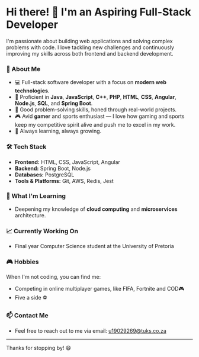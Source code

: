 # Hi there! 👋 I'm an Aspiring Full-Stack Developer

I'm passionate about building web applications and solving complex problems with code. I love tackling new challenges and continuously improving my skills across both frontend and backend development.

### 🌟 About Me
- 💻 Full-stack software developer with a focus on **modern web technologies**.
- 🔧 Proficient in **Java**, **JavaScript**, **C++**, **PHP**, **HTML**, **CSS**, **Angular**, **Node.js**, **SQL**, and **Spring Boot**.
- 🧠 Good problem-solving skills, honed through real-world projects.
- 🎮 Avid **gamer** and sports enthusiast — I love how gaming and sports keep my competitive spirit alive and push me to excel in my work.
- 🚀 Always learning, always growing.

### 🛠️ Tech Stack
- **Frontend:** HTML, CSS, JavaScript, Angular
- **Backend:** Spring Boot, Node.js
- **Databases:** PostgreSQL
- **Tools & Platforms:** Git, AWS, Redis, Jest

### 🌱 What I'm Learning
- Deepening my knowledge of **cloud computing** and **microservices** architecture.

### 📈 Currently Working On
- Final year Computer Science student at the University of Pretoria

### 🎮 Hobbies
When I'm not coding, you can find me:
- Competing in online multiplayer games, like FIFA, Fortnite and COD🎮
- Five a side ⚽ 

### 📫 Contact Me
- Feel free to reach out to me via email: [u19029269@tuks.co.za](mailto:u19029269@tuks.co.za)

---

Thanks for stopping by! 😄
